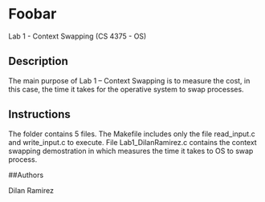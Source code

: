 # Foobar
Lab 1 - Context Swapping (CS 4375 - OS)

## Description

The main purpose of Lab 1 – Context Swapping is to measure the cost, in this case, the time it takes for the operative system to swap processes.  

## Instructions

The folder contains 5 files. The Makefile includes only the file read_input.c and write_input.c to execute.
File Lab1_DilanRamirez.c contains the context swapping demostration in which measures the time it takes to OS
to swap process.

##Authors

Dilan Ramirez

